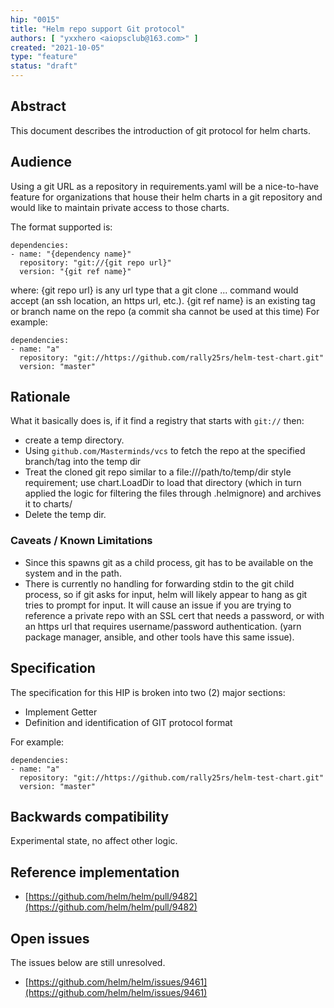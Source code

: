 ```yaml
---
hip: "0015"
title: "Helm repo support Git protocol"
authors: [ "yxxhero <aiopsclub@163.com>" ]
created: "2021-10-05"
type: "feature"
status: "draft"
---
```


## Abstract

This document describes the introduction of git protocol for helm charts.

## Audience

Using a git URL as a repository in requirements.yaml will be a nice-to-have feature for organizations that house their helm charts in a git repository and would like to maintain private access to those charts.

The format supported is:

```
dependencies:
- name: "{dependency name}"
  repository: "git://{git repo url}"
  version: "{git ref name}"
```
where:
{git repo url} is any url type that a git clone ... command would accept (an ssh location, an https url, etc.).
{git ref name} is an existing tag or branch name on the repo (a commit sha cannot be used at this time)
For example:

```
dependencies:
- name: "a"
  repository: "git://https://github.com/rally25rs/helm-test-chart.git"
  version: "master"
```

## Rationale 

What it basically does is, if it find a registry that starts with `git://` then:
* create a temp directory.
* Using `github.com/Masterminds/vcs` to fetch the repo at the specified branch/tag into the temp dir
* Treat the cloned git repo similar to a file:///path/to/temp/dir style requirement; use chart.LoadDir to load that directory (which in turn applied the logic for filtering the files through .helmignore) and archives it to charts/
* Delete the temp dir.

### Caveats / Known Limitations
* Since this spawns git as a child process, git has to be available on the system and in the path.
* There is currently no handling for forwarding stdin to the git child process, so if git asks for input, helm will likely appear to hang as git tries to prompt for input. It will cause an issue if you are trying to reference a private repo with an SSL cert that needs a password, or with an https url that requires username/password authentication. (yarn package manager, ansible, and other tools have this same issue). 

## Specification
The specification for this HIP is broken into two (2) major sections: 

* Implement Getter 
* Definition and identification of GIT protocol format  

For example: 

```
dependencies:
- name: "a"
  repository: "git://https://github.com/rally25rs/helm-test-chart.git"
  version: "master"
```

## Backwards compatibility  
Experimental state, no affect other logic.  


## Reference implementation 
* [https://github.com/helm/helm/pull/9482](https://github.com/helm/helm/pull/9482) 


## Open issues 
The issues below are still unresolved. 
* [https://github.com/helm/helm/issues/9461](https://github.com/helm/helm/issues/9461) 





